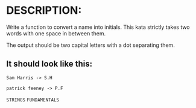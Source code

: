 # DESCRIPTION:

Write a function to convert a name into initials. This kata strictly takes two words with one space in between them.

The output should be two capital letters with a dot separating them.

## It should look like this:

`Sam Harris -> S.H`

`patrick feeney -> P.F`


`STRINGS` `FUNDAMENTALS`
